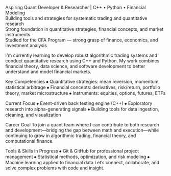 Aspiring Quant Developer & Researcher | C++ • Python • Financial Modeling  
Building tools and strategies for systematic trading and quantitative research  
Strong foundation in quantitative strategies, financial concepts, and market instruments  
Studied for the CFA Program — strong grasp of finance, economics, and investment analysis

I'm currently learning to develop robust algorithmic trading systems and conduct quantitative research using C++ and Python. My work combines financial theory, data science, and software development to better understand and model financial markets.

Key Competencies
⦁	Quantitative strategies: mean reversion, momentum, statistical arbitrage
⦁	Financial concepts: derivatives, risk/return, portfolio theory, market microstructure
⦁	Instruments: equities, options, futures, ETFs

Current Focus
⦁	Event-driven back testing engine (C++)
⦁	Exploratory research into alpha-generating signals
⦁	Building tools for data ingestion, cleaning, and visualization

Career Goal
To join a quant team where I can contribute to both research and development—bridging the gap between math and execution—while continuing to grow in algorithmic trading, financial theory, and computational finance.

Tools & Skills in Progress
⦁	Git & GitHub for professional project management
⦁	Statistical methods, optimization, and risk modeling
⦁	Machine learning applied to financial data
Let’s connect, collaborate, and solve complex problems with code and insight.
